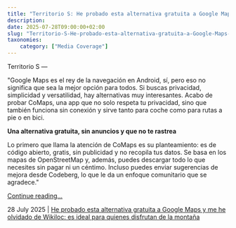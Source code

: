 ```yaml
---
title: "Territorio S: He probado esta alternativa gratuita a Google Maps y me he olvidado de Wikiloc: es ideal para quienes disfrutan de la montaña"
description: 
date: 2025-07-28T09:00:00+02:00
slug: "Territorio-S-He-probado-esta-alternativa-gratuita-a-Google-Maps-y-me-he-olvidado-de-Wikiloc-es-ideal-para-quienes-disfrutan-de-la-montaña"
taxonomies:
    category: ["Media Coverage"]
---
```


Territorio S —
 
"Google Maps es el rey de la navegación en Android, sí, pero eso no significa que sea la mejor opción para todos. Si buscas privacidad, simplicidad y versatilidad, hay alternativas muy interesantes. Acabo de probar CoMaps, una app que no solo respeta tu privacidad, sino que también funciona sin conexión y sirve tanto para coche como para rutas a pie o en bici.

**Una alternativa gratuita, sin anuncios y que no te rastrea**

Lo primero que llama la atención de CoMaps es su planteamiento: es de código abierto, gratis, sin publicidad y no recopila tus datos. Se basa en los mapas de OpenStreetMap y, además, puedes descargar todo lo que necesites sin pagar ni un céntimo. Incluso puedes enviar sugerencias de mejora desde Codeberg, lo que le da un enfoque comunitario que se agradece."

[Continue reading...](https://www.territorioese.com/aplicaciones/he-probado-esta-alternativa-a-google-maps-codigo-abierto-se-acabo-pagar-wikiloc-ideal-para-rutas-montana#)

28 July 2025 | [He probado esta alternativa gratuita a Google Maps y me he olvidado de Wikiloc: es ideal para quienes disfrutan de la montaña](https://www.territorioese.com/aplicaciones/he-probado-esta-alternativa-a-google-maps-codigo-abierto-se-acabo-pagar-wikiloc-ideal-para-rutas-montana#)